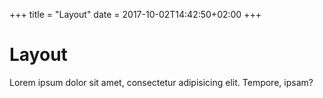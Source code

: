 +++
title = "Layout"
date = 2017-10-02T14:42:50+02:00
+++

# Layout

Lorem ipsum dolor sit amet, consectetur adipisicing elit. Tempore, ipsam?
